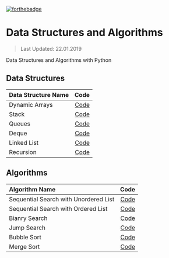 [![forthebadge](https://forthebadge.com/images/badges/made-with-python.svg)](https://forthebadge.com)

# Data Structures and Algorithms
> Last Updated: 22.01.2019

Data Structures and Algorithms with Python

## Data Structures

| Data Structure Name       | Code         |
| :-------------            | -----------: |
| Dynamic Arrays            | [Code](https://github.com/mrabdullahsahin/data-structures-algorithms/blob/master/dataStructures/dynamic_arrays.ipynb) |
| Stack                     | [Code](https://github.com/mrabdullahsahin/data-structures-algorithms/blob/master/dataStructures/stack.ipynb) |
| Queues                    | [Code](https://github.com/mrabdullahsahin/data-structures-algorithms/blob/master/dataStructures/Queues.ipynb) |
| Deque                     | [Code](https://github.com/mrabdullahsahin/data-structures-algorithms/blob/master/dataStructures/Deque.ipynb) |
| Linked List               | [Code](https://github.com/mrabdullahsahin/data-structures-algorithms/blob/master/dataStructures/linked_list.ipynb) |
| Recursion                 | [Code](https://github.com/mrabdullahsahin/data-structures-algorithms/blob/master/dataStructures/recursion.ipynb) |

## Algorithms

| Algorithm Name            | Code         |
| :-------------            | -----------: |
| Sequential Search with Unordered List        | [Code](https://github.com/mrabdullahsahin/data-structures-algorithms/blob/master/algorithms/sequential_search_1.ipynb) |
| Sequential Search with Ordered List          | [Code](https://github.com/mrabdullahsahin/data-structures-algorithms/blob/master/algorithms/sequential_search_2.ipynb) |
| Bianry Search                    | [Code](https://github.com/mrabdullahsahin/data-structures-algorithms/blob/master/algorithms/binary_Search.ipynb) |
| Jump Search                     | [Code](https://github.com/mrabdullahsahin/data-structures-algorithms/blob/master/algorithms/jump_search.ipynb) |
| Bubble Sort               | [Code](https://github.com/mrabdullahsahin/data-structures-algorithms/blob/master/algorithms/bubble_sort.ipynb) |
| Merge Sort                 | [Code](https://github.com/mrabdullahsahin/data-structures-algorithms/blob/master/algorithms/merge_sort.ipynb) |
